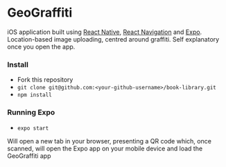 # GeoGraffiti

iOS application built using [React Native](https://facebook.github.io/react-native/), [React Navigation](https://reactnavigation.org/) and [Expo](https://expo.io/). Location-based image uploading, centred around graffiti. Self explanatory once you open the app.

### Install
- Fork this repository
- `git clone git@github.com:<your-github-username>/book-library.git`
- `npm install`

### Running Expo
- `expo start`

Will open a new tab in your browser, presenting a QR code which, once scanned, will open the Expo app on your mobile device and load the GeoGraffiti app